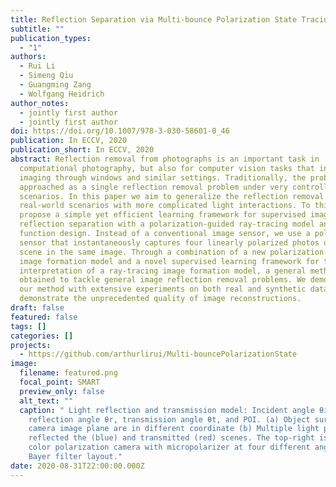 ```yaml
---
title: Reflection Separation via Multi-bounce Polarization State Tracing
subtitle: ""
publication_types:
  - "1"
authors:
  - Rui Li
  - Simeng Qiu
  - Guangming Zang
  - Wolfgang Heidrich
author_notes:
  - jointly first author
  - jointly first author
doi: https://doi.org/10.1007/978-3-030-58601-0_46
publication: In ECCV, 2020
publication_short: In ECCV, 2020
abstract: Reflection removal from photographs is an important task in
  computational photography, but also for computer vision tasks that involve
  imaging through windows and similar settings. Traditionally, the problem is
  approached as a single reflection removal problem under very controlled
  scenarios. In this paper we aim to generalize the reflection removal to
  real-world scenarios with more complicated light interactions. To this end, we
  propose a simple yet efficient learning framework for supervised image
  reflection separation with a polarization-guided ray-tracing model and loss
  function design. Instead of a conventional image sensor, we use a polarization
  sensor that instantaneously captures four linearly polarized photos of the
  scene in the same image. Through a combination of a new polarization-guided
  image formation model and a novel supervised learning framework for the
  interpretation of a ray-tracing image formation model, a general method is
  obtained to tackle general image reflection removal problems. We demonstrate
  our method with extensive experiments on both real and synthetic data and
  demonstrate the unprecedented quality of image reconstructions.
draft: false
featured: false
tags: []
categories: []
projects:
  - https://github.com/arthurlirui/Multi-bouncePolarizationState
image:
  filename: featured.png
  focal_point: SMART
  preview_only: false
  alt_text: ""
  caption: " Light reflection and transmission model: Incident angle θi,
    reflection angle θr, transmission angle θt, and POI. (a) Object surface and
    camera image plane are in different coordinate (b) Multiple light paths for
    reflected the (blue) and transmitted (red) scenes. The top-right is a a
    color polarization camera with micropolarizer at four different angles and
    Bayer filter layout."
date: 2020-08-31T22:00:00.000Z
---
```

